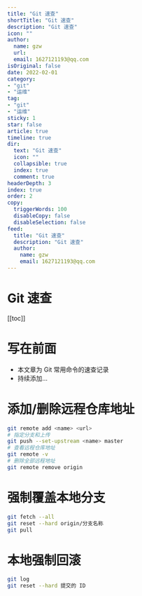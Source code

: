 ```yaml
---
title: "Git 速查"
shortTitle: "Git 速查"
description: "Git 速查"
icon: ""
author: 
  name: gzw
  url: 
  email: 1627121193@qq.com
isOriginal: false
date: 2022-02-01
category: 
- "git"
- "运维"
tag:
- "git"
- "运维"
sticky: 1
star: false
article: true
timeline: true
dir:
  text: "Git 速查"
  icon: ""
  collapsible: true
  index: true
  comment: true
headerDepth: 3
index: true
order: 2
copy:
  triggerWords: 100
  disableCopy: false
  disableSelection: false
feed:
  title: "Git 速查"
  description: "Git 速查"
  author:
    name: gzw
    email: 1627121193@qq.com
---
```


# Git 速查



[[toc]]





# 写在前面

- 本文章为 Git 常用命令的速查记录
- 持续添加...



# 添加/删除远程仓库地址
```bash
git remote add <name> <url>
# 指定分支和上传
git push --set-upstream <name> master
# 查看远程仓库地址
git remote -v
# 删除全部远程地址
git remote remove origin
```



# 强制覆盖本地分支

```bash
git fetch --all  
git reset --hard origin/分支名称
git pull
```



# 本地强制回滚

```bash
git log
git reset --hard 提交的 ID
```

